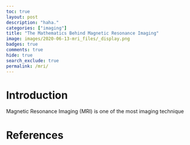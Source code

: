 ```yaml
---
toc: true
layout: post
description: "haha."
categories: ["imaging"]
title: "The Mathematics Behind Magnetic Resonance Imaging"
image: images/2020-06-13-mri_files/_display.png
badges: true
comments: true
hide: true
search_exclude: true
permalink: /mri/
---
```




# Introduction
Magnetic Resonance Imaging (MRI) is one of the most imaging technique 




# References


